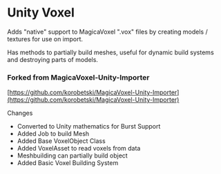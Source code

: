 # Unity Voxel
Adds "native" support to MagicaVoxel ".vox" files by creating models / textures for use on import.

Has methods to partially build meshes, useful for dynamic build systems and destroying parts of models.

### Forked from MagicaVoxel-Unity-Importer

[https://github.com/korobetski/MagicaVoxel-Unity-Importer](https://github.com/korobetski/MagicaVoxel-Unity-Importer)

Changes
 - Converted to Unity mathematics for Burst Support
 - Added Job to build Mesh
 - Added Base VoxelObject Class
 - Added VoxelAsset to read voxels from data
 - Meshbuilding can partially build object
 - Added Basic Voxel Building System
